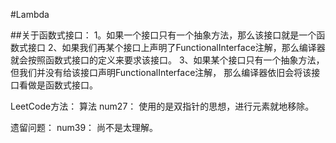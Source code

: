 #Lambda 

##关于函数式接口：
1。如果一个接口只有一个抽象方法，那么该接口就是一个函数式接口
2、如果我们再某个接口上声明了FunctionalInterface注解，那么编译器就会按照函数式接口的定义来要求该接口。
3、如果某个接口只有一个抽象方法，但我们并没有给该接口声明FunctionalInterface注解，
   那么编译器依旧会将该接口看做是函数式接口。
   
   
   
   
LeetCode方法：
算法
num27： 使用的是双指针的思想，进行元素就地移除。


遗留问题： 
num39： 尚不是太理解。
   
   
   
   
   
   
   